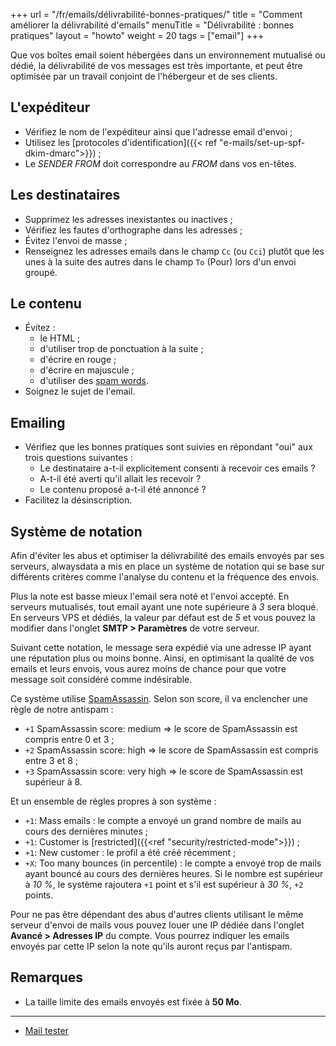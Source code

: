 +++
url = "/fr/emails/délivrabilité-bonnes-pratiques/"
title = "Comment améliorer la délivrabilité d'emails"
menuTitle = "Délivrabilité : bonnes pratiques"
layout = "howto"
weight = 20
tags = ["email"]
+++

Que vos boîtes email soient hébergées dans un environnement mutualisé ou dédié, la délivrabilité de vos messages est très importante, et peut être optimisée par un travail conjoint de l'hébergeur et de ses clients.

## L'expéditeur

- Vérifiez le nom de l'expéditeur ainsi que l'adresse email d'envoi ;
- Utilisez les [protocoles d'identification]({{< ref "e-mails/set-up-spf-dkim-dmarc">}}) ;
- Le _SENDER FROM_ doit correspondre au _FROM_ dans vos en-têtes.

## Les destinataires

- Supprimez les adresses inexistantes ou inactives ;
- Vérifiez les fautes d'orthographe dans les adresses ;
- Évitez l'envoi de masse ;
- Renseignez les adresses emails dans le champ `Cc` (ou `Cci`) plutôt que les unes à la suite des autres dans le champ `To` (Pour) lors d'un envoi groupé.

## Le contenu

- Évitez :
    - le HTML ;
    - d'utiliser trop de ponctuation à la suite ;
    - d'écrire en rouge ;
    - d'écrire en majuscule ;
    - d'utiliser des [spam words](https://www.pme-web.com/wp-content/uploads/2014/08/Emailing-Guide-Ultime-des-Mots-Interdits-PME-Web.pdf).
- Soignez le sujet de l'email.

## Emailing

- Vérifiez que les bonnes pratiques sont suivies en répondant "oui" aux trois questions suivantes :
    - Le destinataire a-t-il explicitement consenti à recevoir ces emails ?
    - A-t-il été averti qu'il allait les recevoir ?
    - Le contenu proposé a-t-il été annoncé ?
- Facilitez la désinscription.


## Système de notation

Afin d'éviter les abus et optimiser la délivrabilité des emails envoyés par ses serveurs, alwaysdata a mis en place un système de notation qui se base sur différents critères comme l'analyse du contenu et la fréquence des envois.

Plus la note est basse mieux l'email sera noté et l'envoi accepté. En serveurs mutualisés, tout email ayant une note supérieure à _3_ sera bloqué. En serveurs VPS et dédiés, la valeur par défaut est de _5_ et vous pouvez la modifier dans l'onglet **SMTP > Paramètres** de votre serveur.

Suivant cette notation, le message sera expédié via une adresse IP ayant une réputation plus ou moins bonne. Ainsi, en optimisant la qualité de vos emails et leurs envois, vous aurez moins de chance pour que votre message soit considéré comme indésirable.

Ce système utilise [SpamAssassin](https://spamassassin.apache.org/). Selon son score, il va enclencher une règle de notre antispam :

- `+1` SpamAssassin score: medium => le score de SpamAssassin est compris entre 0 et 3 ;
- `+2` SpamAssassin score: high => le score de SpamAssassin est compris entre 3 et 8 ;
- `+3` SpamAssassin score: very high => le score de SpamAssassin est supérieur à 8.

Et un ensemble de règles propres à son système :

- `+1`: Mass emails : le compte a envoyé un grand nombre de mails au cours des dernières minutes ;
- `+1`: Customer is [restricted]({{<ref "security/restricted-mode">}}) ;
- `+1`: New customer : le profil a été créé récemment ;
- `+X`: Too many bounces (in percentile) : le compte a envoyé trop de mails ayant bouncé au cours des dernières heures. Si le nombre est supérieur à *10 %*, le système rajoutera `+1` point et s'il est supérieur à *30 %*, `+2` points.

Pour ne pas être dépendant des abus d'autres clients utilisant le même serveur d'envoi de mails vous pouvez louer une IP dédiée dans l'onglet **Avancé > Adresses IP** du compte. Vous pourrez indiquer les emails envoyés par cette IP selon la note qu'ils auront reçus par l'antispam.

## Remarques

- La taille limite des emails envoyés est fixée à **50 Mo**.

---
- [Mail tester](https://www.mail-tester.com/?lang=fr)
